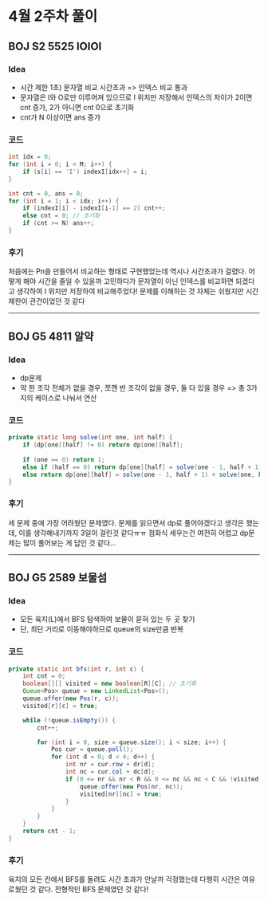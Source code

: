 #  4월 2주차 풀이
## BOJ S2 5525 IOIOI
### **Idea**
- 시간 제한 1초) 문자열 비교 시간초과 => 인덱스 비교 통과
- 문자열은 I와 O로만 이루어져 있으므로 I 위치만 저장해서 인덱스의 차이가 2이면 cnt 증가, 2가 아니면 cnt 0으로 초기화
- cnt가 N 이상이면 ans 증가

### 코드
```java
int idx = 0;
for (int i = 0; i < M; i++) {
	if (s[i] == 'I') indexI[idx++] = i;
}

int cnt = 0, ans = 0;
for (int i = 1; i < idx; i++) {
	if (indexI[i] - indexI[i-1] == 2) cnt++;
	else cnt = 0; // 초기화
	if (cnt >= N) ans++;
}
```

### 후기

처음에는 Pn을 만들어서 비교하는 형태로 구현했었는데 역시나 시간초과가 걸렸다.
어떻게 해야 시간을 줄일 수 있을까 고민하다가 문자열이 아닌 인덱스를 비교하면 되겠다고 생각하여 I 위치만 저장하여 비교해주었다!
문제를 이해하는 것 자체는 쉬웠지만 시간 제한이 관건이었던 것 같다 

---

## BOJ G5 4811 알약
### **Idea**
- dp문제
- 약 한 조각 전체가 없을 경우, 쪼깬 반 조각이 없을 경우, 둘 다 있을 경우 => 총 3가지의 케이스로 나눠서 연산 

### 코드
```java
private static long solve(int one, int half) {
	if (dp[one][half] != 0) return dp[one][half];
	
	if (one == 0) return 1;
	else if (half == 0) return dp[one][half] = solve(one - 1, half + 1);
	else return dp[one][half] = solve(one - 1, half + 1) + solve(one, half - 1);
}
```

### 후기

세 문제 중에 가장 어려웠던 문제였다. 문제를 읽으면서 dp로 풀어야겠다고 생각은 했는데, 이를 생각해내기까지 3일이 걸린것 같다ㅠㅠ
점화식 세우는건 여전히 어렵고 dp문제는 많이 풀어보는 게 답인 것 같다...

----

## BOJ G5 2589 보물섬
### **Idea**
- 모든 육지(L)에서 BFS 탐색하여 보물이 묻혀 있는 두 곳 찾기
- 단, 최단 거리로 이동해야하므로 queue의 size만큼 반복

### 코드
```java
private static int bfs(int r, int c) {
	int cnt = 0;
	boolean[][] visited = new boolean[R][C]; // 초기화
	Queue<Pos> queue = new LinkedList<Pos>();
	queue.offer(new Pos(r, c));
	visited[r][c] = true;

	while (!queue.isEmpty()) {
		cnt++;

		for (int i = 0, size = queue.size(); i < size; i++) {
			Pos cur = queue.poll();
			for (int d = 0; d < 4; d++) {
				int nr = cur.row + dr[d];
				int nc = cur.col + dc[d];
				if (0 <= nr && nr < R && 0 <= nc && nc < C && !visited[nr][nc] && map[nr][nc] == 'L') {
					queue.offer(new Pos(nr, nc));
					visited[nr][nc] = true;
				}
			}
		}
	}
	return cnt - 1;
}
```

### 후기

육지의 모든 칸에서 BFS를 돌려도 시간 초과가 안날까 걱정했는데 다행히 시간은 여유로웠던 것 같다. 전형적인 BFS 문제였던 것 같다!